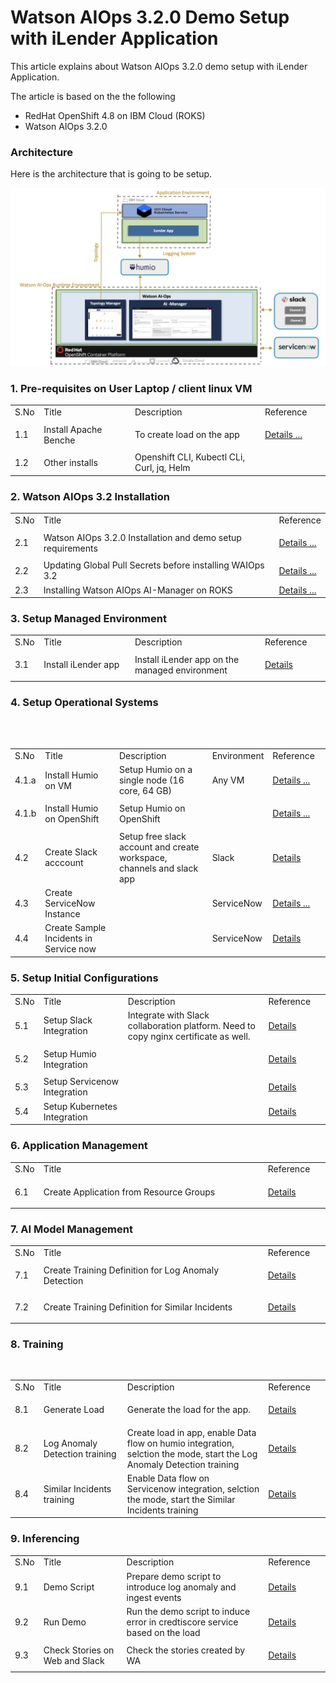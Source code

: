 # Watson AIOps 3.2.0 Demo Setup with iLender Application

This article explains about Watson AIOps 3.2.0 demo setup with iLender Application.

The article is based on the the following
 - RedHat OpenShift 4.8 on IBM Cloud (ROKS)
 - Watson AIOps 3.2.0


### Architecture

Here is the architecture that is going to be setup.    

<img src="images/architecture.png">


### 1. Pre-requisites on User Laptop  / client linux VM

<table>
    <tr>
        <td width="4%">S.No</td>
        <td width="28%">Title</td>
        <td width="40%">Description</td>
        <td width="20%">Reference</td>
    </tr>
    <tr>
        <td>1.1</td>
        <td>Install Apache Benche </td>
        <td>To create load on the app</td>
        <td>

[Details ...](https://httpd.apache.org/download.cgi)
        </td>
    </tr>
    <tr>
        <td>1.2</td>
        <td>Other installs </td>
        <td> Openshift CLI, Kubectl CLi, Curl, jq, Helm </td>
        <td>
        </td>
    </tr>        
</table>


### 2. Watson AIOps 3.2 Installation

<table>
    <tr>
        <td width="4%">S.No</td>
        <td width="84%">Title</td>
        <td width="12%">Reference</td>
    </tr>
    <tr>
        <td>2.1</td>
        <td>Watson AIOps 3.2.0 Installation and demo setup requirements</td>
        <td>

[Details ...](https://community.ibm.com/community/user/aiops/blogs/jeya-gandhi-rajan-m1/2021/12/27/waiops-v32-series-02-watson-aiops-ai-manager-insta)
        </td>
    </tr>
        <tr>
        <td>2.2</td>
        <td>Updating Global Pull Secrets before installing WAIOps 3.2</td>
        <td>
[Details ...](https://community.ibm.com/community/user/aiops/blogs/jeya-gandhi-rajan-m1/2021/12/27/waiops-v32-series-02-watson-aiops-ai-manager-insta)
        </td>
    </tr>
    <tr>
        <td>2.3</td>
        <td>Installing Watson AIOps AI-Manager on ROKS</td>
        <td>
[Details ...](https://community.ibm.com/community/user/aiops/blogs/jeya-gandhi-rajan-m1/2021/12/27/waiops-v32-series-02-watson-aiops-ai-manager-insta)
        </td>
    </tr>

</table>


### 3. Setup Managed Environment

<table>
    <tr>
        <td width="4%">S.No</td>
        <td width="28%">Title</td>
        <td width="40%">Description</td>
        <td width="20%">Reference</td>
    </tr>
    <tr>
        <td>3.1</td>
        <td>Install iLender app</td>
        <td>Install iLender app on the managed environment</td>
        <td>

[Details](https://community.ibm.com/community/user/aiops/blogs/jeya-gandhi-rajan-m1/2021/12/27/waiops-v32-series-03-installing-ilender-app)</td>
    </tr>
</table>


### 4. Setup Operational Systems
<table>
    <tr>
        <td width="4%">S.No</td>
        <td width="28%">Title</td>
        <td width="40%">Description</td>
        <td width="8%">Environment</td>
        <td width="20%">Reference</td>
    </tr>
    <tr>
        <td>4.1.a</td>
        <td>Install Humio on VM</td>
        <td>Setup Humio on a single node (16 core, 64 GB)</td>
        <td>Any VM</td>
        <td>

[Details ...](https://github.com/diimallya/humio-single-node)</td>
    </tr> 
        <tr>
        <td>4.1.b</td>
        <td>Install Humio on OpenShift</td>
        <td>Setup Humio on OpenShift</td>
        <td></td>
        <td>

[Details ...](https://community.ibm.com/community/user/aiops/blogs/jeya-gandhi-rajan-m1/2021/12/27/installing-humio-on-redhat-openshift)</td>
    </tr>     
    <tr>
        <td>4.2 </td>
        <td>Create Slack acccount</td>
        <td>Setup free slack account and create workspace, channels and slack app</td>
        <td>Slack</td>
        <td>[Details](https://community.ibm.com/community/user/aiops/blogs/jeya-gandhi-rajan-m1/2021/12/27/waiops-v32-series-05-slack-account-creation-and-in)</td>
    </tr>   
    <tr>
        <td>4.3 </td>
        <td>Create ServiceNow Instance</td>
        <td></td>
        <td>ServiceNow</td>
        <td>[Details ...](https://developer.servicenow.com/dev.do)</td>
    </tr>
    <tr>
        <td>4.4 </td>
        <td>Create Sample Incidents in Service now</td>
        <td></td>
        <td>ServiceNow</td>
        <td>[Details](https://github.com/ibm-gsi-ecosystem/watson-ai-ops-snow/tree/main/01-snow-incidents)</td>
    </tr>
</table>

### 5. Setup Initial Configurations
<table>
    <tr>
        <td width="4%">S.No</td>
        <td width="28%">Title</td>
        <td width="48%">Description</td>
        <td width="20%">Reference</td>
    </tr>
    <tr>
        <td>5.1</td>
        <td>Setup Slack Integration</td>
        <td>Integrate with Slack collaboration platform. Need to copy nginx certificate as well.</td>
        <td>

[Details](https://community.ibm.com/community/user/aiops/blogs/jeya-gandhi-rajan-m1/2021/12/27/waiops-v32-series-04-create-data-and-tool-integrat)
</td>
    </tr>
    <tr>
        <td>5.2</td>
        <td>Setup Humio Integration</td>
        <td>&nbsp;</td>
        <td> 
        
[Details](https://community.ibm.com/community/user/aiops/blogs/jeya-gandhi-rajan-m1/2021/12/27/waiops-v32-series-04-create-data-and-tool-integrat)</td>
    </tr>
    <tr>
        <td>5.3</td>
        <td>Setup Servicenow Integration</td>
        <td>&nbsp;</td>
        <td>
[Details](https://community.ibm.com/community/user/aiops/blogs/jeya-gandhi-rajan-m1/2021/12/27/waiops-v32-series-04-create-data-and-tool-integrat)
        </td>
    </tr>
    <tr>
        <td>5.4</td>
        <td>Setup Kubernetes Integration</td>
        <td>&nbsp;</td>
        <td>
[Details](https://community.ibm.com/community/user/aiops/blogs/jeya-gandhi-rajan-m1/2021/12/27/waiops-v32-series-04-create-data-and-tool-integrat)
        </td>
    </tr>    
</table>

### 6. Application Management

<table>
    <tr>
        <td width="4%">S.No</td>
        <td width="76%">Title</td>
        <td width="20%">Reference</td>
    </tr>
    <tr>
        <td>6.1</td>
        <td>Create Application from Resource Groups </td>
        <td>

[Details](https://community.ibm.com/community/user/aiops/blogs/jeya-gandhi-rajan-m1/2021/12/27/waiops-v32-series-06-create-application-in-ai-mana)</td>
    </tr>
</table>

### 7. AI Model Management

<table>
    <tr>
        <td width="4%">S.No</td>
        <td width="76%">Title</td>
        <td width="20%">Reference</td>
    </tr>
    <tr>
        <td>7.1</td>
        <td>Create Training Definition for Log Anomaly Detection </td>
        <td>

[Details](https://community.ibm.com/community/user/aiops/blogs/jeya-gandhi-rajan-m1/2021/12/27/waiops-v32-series-07-create-ai-model-definition)  
        </td>
    </tr>
    <tr>
        <td>7.2</td>
        <td>Create Training Definition for Similar Incidents </td>
        <td>

[Details](https://community.ibm.com/community/user/aiops/blogs/jeya-gandhi-rajan-m1/2021/12/27/waiops-v32-series-07-create-ai-model-definition)  
        </td>
    </tr>    
</table>

### 8. Training

<table>
    <tr>
        <td width="4%">S.No</td>
        <td width="28%">Title</td>
        <td width="48%">Description</td>
        <td width="20%">Reference</td>
    </tr>
    <tr>
        <td>8.1</td>
        <td>Generate Load</td>
        <td>Generate the load for the app.</td>
        <td>

[Details](https://community.ibm.com/community/user/aiops/blogs/jeya-gandhi-rajan-m1/2021/12/27/waiops-v32-series-08-training)
        </td>
    </tr>    
    <tr>
        <td>8.2</td>
        <td>Log Anomaly Detection training </td>
        <td>Create load in app, enable Data flow on humio integration, selction the mode, start the Log Anomaly Detection training</td>
        <td>[Details](https://community.ibm.com/community/user/aiops/blogs/jeya-gandhi-rajan-m1/2021/12/27/waiops-v32-series-08-training)</td>
    </tr>
    <tr>
        <td>8.4</td>
        <td>Similar Incidents training </td>
        <td>Enable Data flow on Servicenow integration, selction the mode, start the Similar Incidents training</td>
        <td>[Details](https://community.ibm.com/community/user/aiops/blogs/jeya-gandhi-rajan-m1/2021/12/27/waiops-v32-series-08-training)</td>
    </tr>    
</table>


### 9. Inferencing

<table>
    <tr>
        <td width="4%">S.No</td>
        <td width="28%">Title</td>
        <td width="48%">Description</td>
        <td width="20%">Reference</td>
    </tr>
    <tr>
        <td>9.1</td>
        <td>Demo Script </td>
        <td>Prepare demo script to introduce log anomaly and ingest events</td>
        <td>

[Details](https://community.ibm.com/community/user/aiops/blogs/jeya-gandhi-rajan-m1/2021/12/27/waiops-v32-series-09-inferencing)
        </td>
    </tr>
    <tr>
        <td>9.2</td>
        <td>Run Demo </td>
        <td>Run the demo script to induce error in credtiscore service based on the load</td>
        <td>

[Details](https://community.ibm.com/community/user/aiops/blogs/jeya-gandhi-rajan-m1/2021/12/27/waiops-v32-series-09-inferencing)
        </td>
    </tr>
    <tr>
        <td>9.3</td>
        <td>Check Stories on Web and Slack  </td>
        <td>Check the stories created by WA</td>
        <td>

[Details](https://community.ibm.com/community/user/aiops/blogs/jeya-gandhi-rajan-m1/2021/12/27/waiops-v32-series-09-inferencing)
        </td>
    </tr>
</table>
